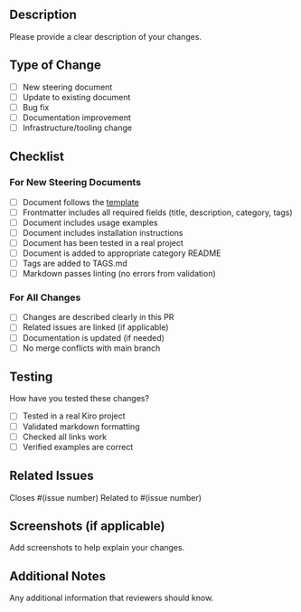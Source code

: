 ## Description

Please provide a clear description of your changes.

## Type of Change

- [ ] New steering document
- [ ] Update to existing document
- [ ] Bug fix
- [ ] Documentation improvement
- [ ] Infrastructure/tooling change

## Checklist

### For New Steering Documents

- [ ] Document follows the [template](../templates/steering-document-template.md)
- [ ] Frontmatter includes all required fields (title, description, category, tags)
- [ ] Document includes usage examples
- [ ] Document includes installation instructions
- [ ] Document has been tested in a real project
- [ ] Document is added to appropriate category README
- [ ] Tags are added to TAGS.md
- [ ] Markdown passes linting (no errors from validation)

### For All Changes

- [ ] Changes are described clearly in this PR
- [ ] Related issues are linked (if applicable)
- [ ] Documentation is updated (if needed)
- [ ] No merge conflicts with main branch

## Testing

How have you tested these changes?

- [ ] Tested in a real Kiro project
- [ ] Validated markdown formatting
- [ ] Checked all links work
- [ ] Verified examples are correct

## Related Issues

Closes #(issue number)
Related to #(issue number)

## Screenshots (if applicable)

Add screenshots to help explain your changes.

## Additional Notes

Any additional information that reviewers should know.

